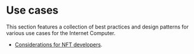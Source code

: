 # Use cases

This section features a collection of best practices and design patterns for various use cases for the Internet Computer.

- [Considerations for NFT developers](considerations-for-nft-devs.md).


